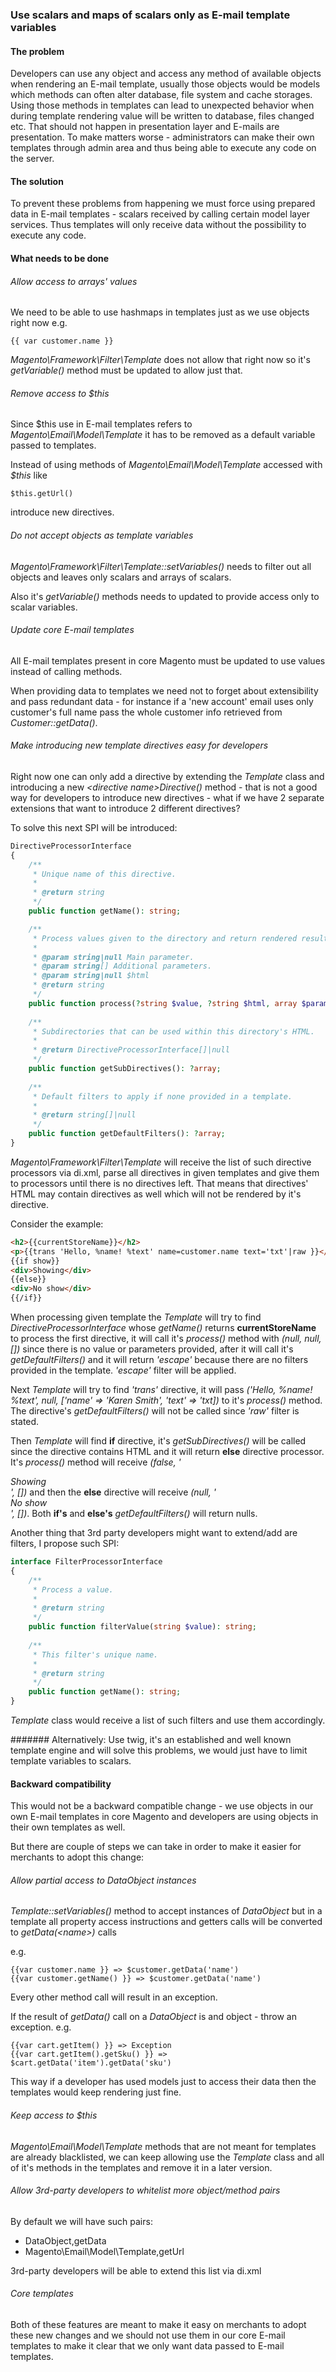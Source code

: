 ### Use scalars and maps of scalars only as E-mail template variables
#### The problem
Developers can use any object and access any method of available objects when
rendering an E-mail template, usually those objects would be models which methods
can often alter database, file system and cache storages. Using those methods in
templates can lead to unexpected behavior when during template rendering value will
be written to database, files changed etc. That should not happen in presentation layer
and E-mails are presentation. To make matters worse - administrators can make their own templates
through admin area and thus being able to execute any code on the server.

#### The solution
To prevent these problems from happening we must force using prepared data in
E-mail templates - scalars received by calling certain model layer services.
Thus templates will only receive data without the possibility to execute any code.

#### What needs to be done
###### Allow access to arrays' values
We need to be able to use hashmaps in templates just as we use objects right now e.g.
```
{{ var customer.name }}
```
_Magento\Framework\Filter\Template_ does not allow that right now so
it's _getVariable()_ method must be updated to allow just that.

###### Remove access to $this
Since $this use in E-mail templates refers to _Magento\Email\Model\Template_
it has to be removed as a default variable passed to templates.
 
Instead of using methods of _Magento\Email\Model\Template_ accessed with _$this_
like
```
$this.getUrl()
```
introduce new directives.

###### Do not accept objects as template variables
_Magento\Framework\Filter\Template::setVariables()_ needs to filter out all objects and
leaves only scalars and arrays of scalars.
 
Also it's _getVariable()_ methods needs to updated to provide access only to scalar variables.

###### Update core E-mail templates
All E-mail templates present in core Magento must be updated to use values instead
of calling methods.
 
When providing data to templates we need not to forget about extensibility and
pass redundant data - for instance if a 'new account' email uses only customer's
full name pass the whole customer info retrieved from _Customer::getData()_.

###### Make introducing new template directives easy for developers
Right now one can only add a directive by extending the _Template_ class and introducing
a new _\<directive name\>Directive()_ method - that is not a good way for developers
to introduce new directives - what if we have 2 separate extensions that want to introduce
2 different directives?
 
To solve this next SPI will be introduced:
```php
DirectiveProcessorInterface
{
    /**
     * Unique name of this directive.
     *
     * @return string
     */
    public function getName(): string;

    /**
     * Process values given to the directory and return rendered result.
     *
     * @param string|null Main parameter.
     * @param string[] Additional parameters.
     * @param string|null $html
     * @return string
     */
    public function process(?string $value, ?string $html, array $parameters): string;
    
    /**
     * Subdirectories that can be used within this directory's HTML.
     * 
     * @return DirectiveProcessorInterface[]|null
     */
    public function getSubDirectives(): ?array;
    
    /**
     * Default filters to apply if none provided in a template.
     *
     * @return string[]|null
     */
    public function getDefaultFilters(): ?array;
}
```
 
_Magento\Framework\Filter\Template_ will receive the list of such directive processors
via di.xml, parse all directives in given templates and give them to processors
until there is no directives left. That means that directives' HTML may contain
directives as well which will not be rendered by it's directive.
 
Consider the example:
```html
<h2>{{currentStoreName}}</h2>
<p>{{trans 'Hello, %name! %text' name=customer.name text='txt'|raw }}</p>
{{if show}}
<div>Showing</div>
{{else}}
<div>No show</div>
{{/if}}
```
 
When processing given template the _Template_ will try to find _DirectiveProcessorInterface_ whose
_getName()_ returns __currentStoreName__ to process the first directive, it will
call it's _process()_ method with _(null, null, [])_ since there is no value or parameters
provided, after it will call it's _getDefaultFilters()_ and it will return _'escape'_
because there are no filters provided in the template. _'escape'_ filter will be applied.
 
Next _Template_ will try to find _'trans'_ directive, it will pass _('Hello, %name! %text',
null, ['name' => 'Karen Smith', 'text' => 'txt])_ to it's _process()_ method. The directive's
_getDefaultFilters()_ will not be called since _'raw'_ filter is stated.
 
Then _Template_ will find __if__ directive, it's _getSubDirectives()_ will be called
since the directive contains HTML
and it will return __else__ directive processor. It's _process()_ method will
receive _(false, '<div>Showing</div>', [])_ and then the __else__ directive will
receive _(null, '<div>No show</div>', [])_. Both __if's__ and __else's__ _getDefaultFilters()_ will return nulls.
 
Another thing that 3rd party developers might want to extend/add are filters, I propose such SPI:
```php
interface FilterProcessorInterface
{
    /**
     * Process a value.
     *
     * @return string
     */
    public function filterValue(string $value): string;
    
    /**
     * This filter's unique name.
     *
     * @return string
     */
    public function getName(): string;
}
```
 
_Template_ class would receive a list of such filters and use them accordingly.

####### Alternatively:
Use twig, it's an established and well known template engine and will solve this problems, we would just have
to limit template variables to scalars.

#### Backward compatibility
This would not be a backward compatible change - we use objects in our own
E-mail templates in core Magento and developers are using objects in their own templates
as well.
 
But there are couple of steps we can take in order to make it easier for merchants to adopt this change:
###### Allow partial access to DataObject instances
_Template::setVariables()_ method to accept instances of _DataObject_ but in a template all property access instructions
and getters calls will be converted to _getData(\<name\>)_ calls
 
e.g.
```
{{var customer.name }} => $customer.getData('name')
{{var customer.getName() }} => $customer.getData('name')
```
Every other method call will result in an exception.
 
If the result of _getData()_ call on a _DataObject_ is and object - throw an exception.
e.g.
```
{{var cart.getItem() }} => Exception
{{var cart.getItem().getSku() }} => $cart.getData('item').getData('sku')
```
 
This way if a developer has used models just to access their data then the templates would keep rendering just fine.
 
###### Keep access to $this
_Magento\Email\Model\Template_ methods that are not meant for templates are already blacklisted, we can keep allowing
use the _Template_ class and all of it's methods in the templates and remove it in a later version.

###### Allow 3rd-party developers to whitelist more object/method pairs
By default we will have such pairs:
* DataObject,getData
* Magento\Email\Model\Template,getUrl
 
3rd-party developers will be able to extend this list via di.xml
 
###### Core templates
Both of these features are meant to make it easy on merchants to adopt these new changes and we should not use them in
our core E-mail templates to make it clear that we only want data passed to E-mail templates.
